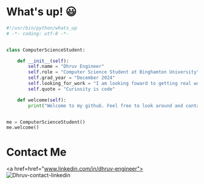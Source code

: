 # What's up! 😃
```python
#!/usr/bin/python/whats_up
# -*- coding: utf-8 -*-


class ComputerScienceStudent:

    def __init__(self):
        self.name = "Dhruv Engineer"
        self.role = "Computer Science Student at Binghamton University"
        self.grad_year = "December 2024"
        self.looking_for_work = "I am looking foward to getting real world experience through an internship!"
        self.quote = "Curiosity is code"

    def welcome(self):
        print("Welcome to my github. Feel free to look around and contact me!")


me = ComputerScienceStudent()
me.welcome()
```
# Contact Me 

<a href=href="www.linkedin.com/in/dhruv-engineer">
  <img align="center" src="{https://img.shields.io/badge/LinkedIn-0077B5?style=for-the-badge&logo=linkedin&logoColor=white}" alt="Dhruv-contact-linkedin" />
</a>
